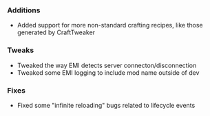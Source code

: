 ### Additions
* Added support for more non-standard crafting recipes, like those generated by CraftTweaker

### Tweaks
* Tweaked the way EMI detects server connecton/disconnection
* Tweaked some EMI logging to include mod name outside of dev

### Fixes
* Fixed some "infinite reloading" bugs related to lifecycle events
